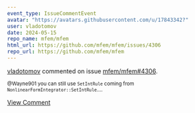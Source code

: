 ```yaml
---
event_type: IssueCommentEvent
avatar: "https://avatars.githubusercontent.com/u/17843342?"
user: vladotomov
date: 2024-05-15
repo_name: mfem/mfem
html_url: https://github.com/mfem/mfem/issues/4306
repo_url: https://github.com/mfem/mfem
---
```


<a href='https://github.com/vladotomov' target='_blank'>vladotomov</a> commented on issue <a href='https://github.com/mfem/mfem/issues/4306' target='_blank'>mfem/mfem#4306</a>.

<small>@Wayne901 you can still use `SetIntRule` coming from `NonlinearFormIntegrator::SetIntRule`....</small>

<a href='https://github.com/mfem/mfem/issues/4306' target='_blank'>View Comment</a>